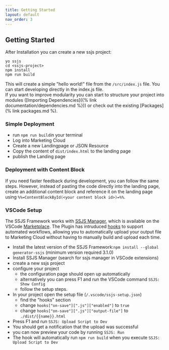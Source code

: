 ```yaml
---
title: Getting Started
layout: default
nav_order: 3
---
```


## Getting Started
After Installation you can create a new ssjs project:
```
yo ssjs
cd <ssjs-project>
npm install
npm run build
```
This will create a simple "hello world!" file from the `/src/index.js` file. You can start developing directly in the index.js file. \
If you want to improve modularity you can start to structure your project into modules ([Importing Dependencies]({% link documentation/dependencies.md %})) or check out the existing [Packages](% link packages.md %).

### Simple Deployment
* run `npm run build`in your terminal
* Log into Marketing Cloud
* Create a new Landingpage or JSON Resource
* Copy the content of `dist/index.html` to the landing page
* publish the Landing page

### Deployment with Content Block
If you need faster feedback during development, you can follow the same steps. However, instead of pasting the code directly into the landing page, create an additional content block and reference it on the landing page using `%%=ContentBlockById(<your content block id>)=%%`. 

### VSCode Setup
The SSJS Framework works with [SSJS Manager](https://www.fibworks.com/ssjs-vsc), which is available on the VSCode [Marketplace](https://marketplace.visualstudio.com/items?itemName=FiB.ssjs-vsc). The Plugin has intruduced [hooks](https://www.fibworks.com/blog/hooks-v061/) to support automated workflows, allowing you to automatically upload your output file to Marketing Cloud without having to manually build and upload each time.
* Install the latest version of the SSJS Framework:`npm install --global generator-ssjs` (minimum version required 3.1.0)
* Install SSJS Manager (search for ssjs manager in VSCode extensions)
* create a new ssjs project 
* configure your project
    * the configuration page should open up automatically
    * alternatively you can press F1 and run the VSCode command `SSJS: Show Config`
    * follow the setup steps. 
* In your project open the setup file (`/.vscode/ssjs-setup.json`)
    * find the "hooks" section
    * change `hooks["on-save"][".js"]["enabled"]` to `true`
    * change `hooks["on-save"][".js"]["output-file"]` to `./dist/{{name}}.html`
* Press F1 and run `SSJS: Upload Script to Dev`
* You should get a notification that the upload was successful
* you can now preview your code by running `SSJS: Run`
* The hook will automatically run `npm run build` when you execute `SSJS: Upload Script to Dev`
